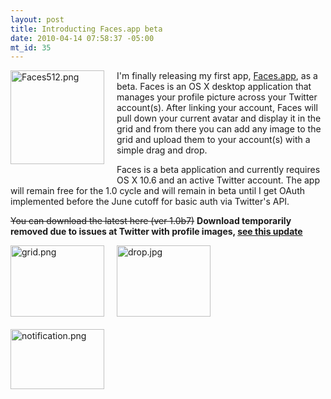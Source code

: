 ```yaml
--- 
layout: post
title: Introducting Faces.app beta
date: 2010-04-14 07:58:37 -05:00
mt_id: 35
---
```

<img src="http://ctshryock.com/static/images/Faces512-thumb-150x150-20.png" width="150" height="150" alt="Faces512.png" class="mt-image-left" style="float: left; margin: 0 20px 20px 0;" />

I'm finally releasing my first app, [Faces.app][1], as a beta.  Faces is an OS X desktop application that manages your profile picture across your Twitter account(s).  After linking your account, Faces will pull down your current avatar and display it in the grid and from there you can add any image to the grid and upload them to your account(s) with a simple drag and drop.


Faces is a beta application and currently requires OS X 10.6 and an active Twitter account.  The app will remain free for the 1.0 cycle and will remain in beta until I get OAuth implemented before the June cutoff for basic auth via Twitter's API.

<strike>You can download the latest here (ver 1.0b7)</strike> 
**Download temporarily removed due to issues at Twitter with profile images, [see this update][3]**

<img src="http://ctshryock.com/static/images/grid-thumb-150x114-27.png" width="150" height="114" alt="grid.png" class="mt-image-left" style="float: left; margin: 0 20px 20px 0;" />
<img src="http://ctshryock.com/static/images/drop-thumb-150x114-24.jpg" width="150" height="114" alt="drop.jpg" class="mt-image-left" style="float: left; margin: 0 20px 20px 0;" />
<img src="http://ctshryock.com/static/images/notification-thumb-150x96-30.png" width="150" height="96" alt="notification.png" class="mt-image-left" style="float: left; margin: 0 20px 20px 0;" />

[1]: http://ctshryock.com/facesapp.html
[2]: http://scary-robot.com/apps/Faces-1.0b7.zip
[3]: http://ctshryock.com/2010/07/facesapp-update.html 

